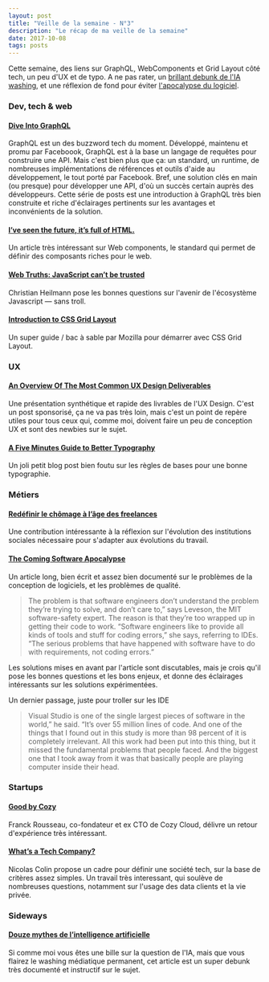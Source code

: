 ```yaml
---
layout: post
title: "Veille de la semaine - N°3"
description: "Le récap de ma veille de la semaine"
date: 2017-10-08
tags: posts
---
```


Cette semaine, des liens sur GraphQL, WebComponents et Grid Layout côté tech, un peu d'UX et de typo. A ne pas rater, un [brillant debunk de l'IA washing](http://www.oezratty.net/wordpress/2017/douze-mythes-intelligence-artificielle/), et une réflexion de fond pour éviter [l'apocalypse du logiciel](https://www.theatlantic.com/technology/archive/2017/09/saving-the-world-from-code/540393/?utm_source=twb).

### Dev, tech & web

#### [Dive Into GraphQL](https://marmelab.com/blog/2017/09/03/dive-into-graphql.html)

GraphQL est un des buzzword tech du moment. Développé, maintenu et promu par Faceboook, GraphQL est à la base un langage de requêtes pour construire une API. Mais c'est bien plus que ça: un standard, un runtime, de nombreuses implémentations de références et outils d'aide au développement, le tout porté par Facebook. Bref, une solution clés en main (ou presque) pour développer une API, d'où un succès certain auprès des développeurs. Cette série de posts est une introduction à GraphQL très bien construite et riche d'éclairages pertinents sur les avantages et inconvénients de la solution.

#### [I’ve seen the future, it’s full of HTML.](https://medium.com/@mikeal/ive-seen-the-future-it-s-full-of-html-2577246f2210)

Un article très intéressant sur Web components, le standard qui permet de définir des composants riches pour le web. 

#### [Web Truths: JavaScript can’t be trusted](https://christianheilmann.com/2017/09/26/web-truths-javascript-cant-be-trusted/)

Christian Heilmann pose les bonnes questions sur l'avenir de l'écosystème Javascript — sans troll.

#### [Introduction to CSS Grid Layout](https://mozilladevelopers.github.io/playground/)

Un super guide / bac à sable par Mozilla pour démarrer avec CSS Grid Layout. 

### UX

#### [An Overview Of The Most Common UX Design Deliverables](https://www.smashingmagazine.com/2017/09/comprehensive-overview-ux-design-deliverables/)

Une présentation synthétique et rapide des livrables de l'UX Design. C'est un post sponsorisé, ça ne va pas très loin, mais c'est un point de repère utiles pour tous ceux qui, comme moi, doivent faire un peu de conception UX et sont des newbies sur le sujet.

#### [A Five Minutes Guide to Better Typography](http://pierrickcalvez.com/journal/a-five-minutes-guide-to-better-typography)

Un joli petit blog post bien foutu sur les règles de bases pour une bonne typographie. 

### Métiers

#### [Redéfinir le chômage à l’âge des freelances](https://medium.com/@Vitolae/red%C3%A9finir-le-ch%C3%B4mage-%C3%A0-l%C3%A2ge-des-freelances-a3a90a99d7b2)

Une contribution intéressante à la réflexion sur l'évolution des institutions sociales nécessaire pour s'adapter aux évolutions du travail.


#### [The Coming Software Apocalypse](https://www.theatlantic.com/technology/archive/2017/09/saving-the-world-from-code/540393/?utm_source=twb)

Un article long, bien écrit et assez bien documenté sur le problèmes de la conception de logiciels, et les problèmes de qualité.

>The problem is that software engineers don’t understand the problem they’re trying to solve, and don’t care to,” says Leveson, the MIT software-safety expert. The reason is that they’re too wrapped up in getting their code to work. “Software engineers like to provide all kinds of tools and stuff for coding errors,” she says, referring to IDEs. “The serious problems that have happened with software have to do with requirements, not coding errors.” 

Les solutions mises en avant par l'article sont discutables, mais je crois qu'il pose les bonnes questions et les bons enjeux, et donne des éclairages intéressants sur les solutions expérimentées.

Un dernier passage, juste pour troller sur les IDE

>Visual Studio is one of the single largest pieces of software in the world,” he said. “It’s over 55 million lines of code. And one of the things that I found out in this study is more than 98 percent of it is completely irrelevant. All this work had been put into this thing, but it missed the fundamental problems that people faced. And the biggest one that I took away from it was that basically people are playing computer inside their head.

### Startups

#### [Good by Cozy](https://blog.addictedtointer.net/2017/09/26/goodbye-cozy/)

Franck Rousseau, co-fondateur et ex CTO de Cozy Cloud, délivre un retour d'expérience très intéressant.

#### [What’s a Tech Company?](https://salon.thefamily.co/whats-a-tech-company-515960d76c21)

Nicolas Colin propose un cadre pour définir une société tech, sur la base de critères assez simples. Un travail très interessant, qui soulève de nombreuses questions, notamment sur l'usage des data clients et la vie privée.

### Sideways

#### [Douze mythes de l’intelligence artificielle](http://www.oezratty.net/wordpress/2017/douze-mythes-intelligence-artificielle/)

Si comme moi vous êtes une bille sur la question de l'IA, mais que vous flairez le washing médiatique permanent, cet article est un super debunk très documenté et instructif sur le sujet. 


